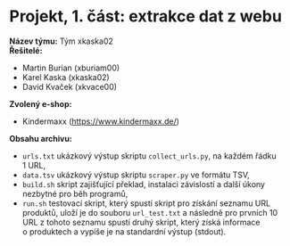 # Projekt, 1. část: extrakce dat z webu

**Název týmu:** Tým xkaska02\
**Řešitelé:**
- Martin Burian (xburiam00)
- Karel Kaska (xkaska02)
- David Kvaček (xkvace00)

**Zvolený e-shop:**
- Kindermaxx (https://www.kindermaxx.de/)

**Obsahu archivu:**
- `urls.txt` ukázkový výstup skriptu `collect_urls.py`, na každém řádku 1 URL,
- `data.tsv` ukázkový výstup skriptu `scraper.py` ve formátu TSV,
- `build.sh` skript zajišťující překlad, instalaci závislostí a další úkony nezbytné pro běh programů,
- `run.sh` testovací skript, který spustí skript pro získání seznamu URL produktů, uloží je do souboru `url_test.txt` a následně pro prvních 10 URL z tohoto seznamu spustí druhý skript, který získá informace o produktech a vypíše je na standardní výstup (stdout).
